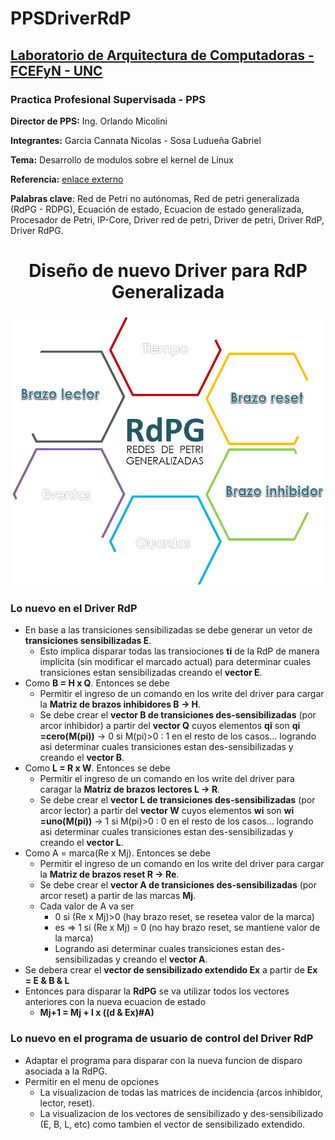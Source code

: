 # PPSDriverRdP

## [Laboratorio de Arquitectura de Computadoras - FCEFyN - UNC](http://computacion.efn.uncor.edu/lac)

### Practica Profesional Supervisada - PPS

  **Director de PPS:** Ing. Orlando Micolini
  
  **Integrantes:** Garcia Cannata Nicolas - Sosa Ludueña Gabriel
  
  **Tema:** Desarrollo de modulos sobre el kernel de Linux
  
  **Referencia:** [enlace externo](http://sedici.unlp.edu.ar/bitstream/handle/10915/56579/Documento_completo.pdf-PDFA.pdf?sequence=1)
  
  **Palabras clave**: Red de Petri no autónomas, Red de petri generalizada (RdPG - RDPG), Ecuación de estado, Ecuacion de estado generalizada, Procesador de Petri, IP-Core, Driver red de petri, Driver de petri, Driver RdP, Driver RdPG.
  

<h1 align="center" >Diseño de nuevo Driver para RdP Generalizada</h1>
<p align="center">
 
<img src="https://github.com/gslAgile/PPSDriverRdP/blob/master/6_RdPG/2_modulo_RdPG/intro2_RdPG.png" title="Intro RdP Generalizada">
<div align="center"></div>
 
</p>


### **Lo nuevo en el Driver RdP**
* En base a las transiciones sensibilizadas se debe generar un vetor de **transiciones sensibilizadas E**.
  - Esto implica disparar todas las transiociones **ti** de la RdP de manera implicita (sin modificar el marcado actual) para determinar
  cuales transiciones estan sensibilizadas creando el **vector E**.
* Como **B = H x Q**. Entonces se debe
  - Permitir el ingreso de un comando en los write del driver para cargar la **Matriz de brazos inhibidores B -> H**.
  - Se debe crear el **vector B de transiciones des-sensibilizadas** (por arcor inhibidor) a partir del **vector Q** cuyos elementos **qi**
  son **qi =cero(M(pi))** -> 0 si M(pi)>0 : 1 en el resto de los casos... logrando asi determinar cuales transiciones estan
  des-sensibilizadas y creando el **vector B**.
* Como **L = R x W**. Entonces se debe
  - Permitir el ingreso de un comando en los write del driver para caragar la **Matriz de brazos lectores L -> R**.
  - Se debe crear el **vector L de transiciones des-sensibilizadas** (por arcor lector) a partir del **vector W** cuyos elementos **wi**
  son **wi =uno(M(pi))** -> 1 si M(pi)>0 : 0 en el resto de los casos... logrando asi determinar cuales transiciones estan
  des-sensibilizadas y creando el **vector L**.
* Como A = marca(Re x Mj). Entonces se debe
  - Permitir el ingreso de un comando en los write del driver para cargar la **Matriz de brazos reset R -> Re**.
  - Se debe crear el **vector A de transiciones des-sensibilizadas** (por arcor reset) a partir de las marcas **Mj**.
  - Cada valor de A va ser 
     - 0 si (Re x Mj)>0 (hay brazo reset, se resetea valor de la marca)
     - es => 1 si (Re x Mj) = 0 (no hay brazo reset, se mantiene valor de la marca) 
     - Logrando asi determinar cuales transiciones estan des-sensibilizadas y creando el **vector A**.
* Se debera crear el **vector de sensibilizado extendido Ex** a partir de **Ex = E & B & L**
* Entonces para disparar la **RdPG** se va utilizar todos los vectores anteriores con la nueva ecuacion de estado
  - **Mj+1 = Mj + I x ((d & Ex)#A)**
  
### **Lo nuevo en el programa de usuario de control del Driver RdP**
* Adaptar el programa para disparar con la nueva funcion de disparo asociada a la RdPG.
* Permitir en el menu de opciones
   - La visualizacion de todas las matrices de incidencia (arcos inhibidor, lector, reset).
   - La visualizacion de los vectores de sensibilizado y des-sensibilizado (E, B, L, etc) como tambien el vector de sensibilizado extendido.
